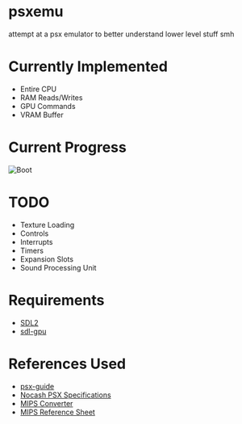 # psxemu
attempt at a psx emulator to better understand lower level stuff smh

# Currently Implemented
- Entire CPU
- RAM Reads/Writes
- GPU Commands
- VRAM Buffer

# Current Progress
![Boot](https://i.imgur.com/CAVjYo0.png)

# TODO
- Texture Loading
- Controls
- Interrupts
- Timers
- Expansion Slots
- Sound Processing Unit

# Requirements
- [SDL2](https://www.libsdl.org/)
- [sdl-gpu](https://github.com/grimfang4/sdl-gpu)

# References Used
- [psx-guide](https://svkt.org/~simias/guide.pdf)
- [Nocash PSX Specifications](http://problemkaputt.de/psx-spx.htm)
- [MIPS Converter](https://www.eg.bucknell.edu/~csci320/mips_web/)
- [MIPS Reference Sheet](https://uweb.engr.arizona.edu/~ece369/Resources/spim/MIPSReference.pdf)